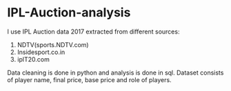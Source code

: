 # IPL-Auction-analysis

 I use IPL Auction data 2017 extracted from different sources:
 1) NDTV(sports.NDTV.com)
 2) Insidesport.co.in
 3) iplT20.com
 
 Data cleaning is done in python and analysis is done in sql.
 Dataset consists of player name, final price, base price and role of players.
